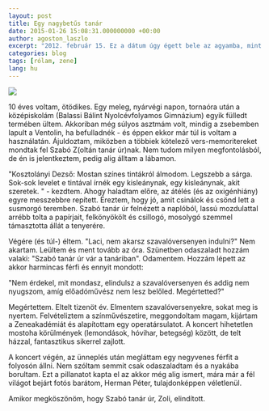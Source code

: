 ```yaml
---
layout: post
title: Egy nagybetűs tanár
date: 2015-01-26 15:08:31.000000000 +00:00
author: agoston_laszlo
excerpt: "2012. február 15. Ez a dátum úgy égett bele az agyamba, mint a születésnapom vagy karácsony napja. Ezen a napon alakult meg az operatársulatom, tartottuk az első koncertünket és ekkor készült ez a kép is."
categories: blog
tags: [rólam, zene]
lang: hu
---
```


![](http://www.moltopera.hu/tar/SzaboZoltan3.jpg)

10 éves voltam, ötödikes. Egy meleg, nyárvégi napon, tornaóra után a középiskolám (Balassi Bálint Nyolcévfolyamos Gimnázium) egyik fülledt termében ültem. Akkoriban még súlyos asztmám volt, mindig a zsebemben lapult a Ventolin, ha befulladnék - és éppen ekkor már túl is voltam a használatán. Ájuldoztam, miközben a többiek kötelező vers-memoritereket mondtak fel Szabó Z(oltán tanár úr)nak. Nem tudom milyen megfontolásból, de én is jelentkeztem, pedig alig álltam a lábamon.

"Kosztolányi Dezső: Mostan színes tintákról álmodom.
Legszebb a sárga. Sok-sok levelet e tintával írnék egy kisleánynak, egy kisleánynak, akit szeretek. " - kezdtem. Ahogy haladtam előre, az átélés (és az oxigénhiány) egyre messzebbre repített. Éreztem, hogy jó, amit csinálok és csönd lett a susmorgó teremben. Szabó tanár úr felnézett a naplóból, lassú mozdulattal arrébb tolta a papírjait, felkönyökölt és csillogó, mosolygó szemmel támasztotta állát a tenyerére.

Végére (és túl-) éltem. "Laci, nem akarsz szavalóversenyen indulni?" Nem akartam.
Leültem és ment tovább az óra. Szünetben odaszaladt hozzám valaki: "Szabó tanár úr vár a tanáriban". Odamentem. Hozzám lépett az akkor harmincas férfi és ennyit mondott:

"Nem érdekel, mit mondasz, elindulsz a szavalóversenyen és addig nem nyugszom, amíg előadóművész nem lesz belőled. Megértetted?"

Megértettem. Eltelt tizenöt év. Elmentem szavalóversenyekre, sokat meg is nyertem. Felvételiztem a színművészetire, meggondoltam magam, kijártam a Zeneakadémiát és alapítottam egy operatársulatot. A koncert hihetetlen mostoha körülmények (lemondások, hóvihar, betegség) között, de telt házzal, fantasztikus sikerrel zajlott.

A koncert végén, az ünneplés után megláttam egy negyvenes férfit a folyosón állni. Nem szóltam semmit csak odaszaladtam és a nyakába borultam. Ezt a pillanatot kapta el az akkor még alig ismert, mára már a fél világot bejárt fotós barátom, Herman Péter, tulajdonképpen véletlenül.

Amikor megköszönöm, hogy Szabó tanár úr, Zoli, elindított.
